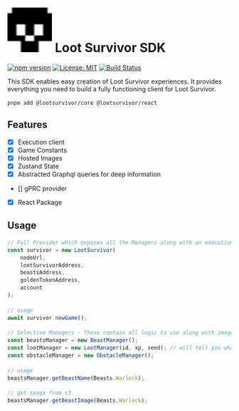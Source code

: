 # <img src="./skull.svg" alt="Loot Survivor Logo" width="100" height="100"> Loot Survivor SDK

[![npm version](https://img.shields.io/npm/v/loot-survivor-sdk.svg)](https://www.npmjs.com/package/loot-survivor-sdk)
[![License: MIT](https://img.shields.io/badge/License-MIT-yellow.svg)](https://opensource.org/licenses/MIT)
[![Build Status](https://travis-ci.org/yourusername/loot-survivor-sdk.svg?branch=main)](https://travis-ci.org/yourusername/loot-survivor-sdk)

This SDK enables easy creation of Loot Survivor experiences. It provides everything you need to build a fully functioning client for Loot Survivor.

```
pnpm add @lootsurvivor/core @lootsurvivor/react
```

## Features

-   [x] Execution client
-   [x] Game Constants
-   [x] Hosted Images
-   [x] Zustand State
-   [x] Abstracted Graphql queries for deep information
-   [] gPRC provider
-   [x] React Package

## Usage

```js
// Full Provider which exposes all the Managers along with an execution client
const survivor = new LootSurvivor(
    nodeUrl,
    lootSurvivorAddress,
    beastsAddress,
    goldenTokenAddress,
    account
);

// usage
await survivor.newGame();

// Selective Managers - These contain all logic to use along with images
const beastsManager = new BeastManager();
const lootManager = new LootManager(id, xp, seed); // will tell you what your item will become
const obstacleManager = new ObstacleManager();

// usage
beastsManager.getBeastName(Beasts.Warlock);

// get image from s3
beastsManager.getBeastImage(Beasts.Warlock);
```
